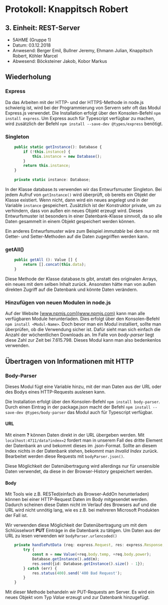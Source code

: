 # Protokoll: Knappitsch Robert
## 3. Einheit: REST-Server

* 5AHME (Gruppe 1)
* Datum: 03.12.2018
* Anwesend: Berger Emil, Bullner Jeremy, Ehmann Julian, Knappitsch Robert, Köhler Marcel
* Abwesend: Böcksteiner Jakob, Kobor Markus

## Wiederholung

### Express
Da das Arbeiten mit der HTTP- und der HTTPS-Methode in node.js schwierig ist, wird bei der Programmierung von Servern sehr oft das Modul Express.js verwendet. Die Installation erfolgt über den Konsolen-Befehl ```npm install express```. Um Express auch für Typescript verfügbar zu machen, wird zusätzlich der Befehl ```npm install --save-dev @types/express``` benötigt.

### Singleton
```Typescript
    public static getInstance(): Database {
        if (!this.instance) {
            this.instance = new Database();
        }
        return this.instance;
    }
    
    private static instance: Database;
```
In der Klasse database.ts verwenden wir das Entwurfsmuster Singleton. Bei jedem Aufruf von ```getInstance()``` wird überprüft, ob bereits ein Objekt der Klasse existiert. Wenn nicht, dann wird ein neues angelegt und in der Variable ```instance``` gespeichert. Zusätzlich ist der Konstruktor private, um zu verhindern, dass von außen ein neues Objekt erzeugt wird. Dieses Entwurfsmuster ist besonders in einer Datenbank-Klasse sinnvoll, da so alle Daten gesammelt in einem Objekt gespeichert werden können.

Ein anderes Entwurfsmuster wäre zum Beispiel *immutable* bei dem nur mit Getter- und Setter-Methoden auf die Daten zugegriffen werden kann.

### getAll()
```Typescript
    public getAll (): Value [] {
        return [].concat(this.data);
    }
```
Diese Methode der Klasse database.ts gibt, anstatt des originalen Arrays, ein neues mit dem selben Inhalt zurück. Ansonsten hätte man von außen direkten Zugriff auf die Datenbank und könnte Daten verändern.

### Hinzufügen von neuen Modulen in node.js
Auf der Website [www.npmjs.com](www.npmjs.com) kann man alle verfügbaren Module herunterladen. Dies erfolgt über den Konsolen-Befehl ```npm install <Modul-Name>```. Doch bevor man ein Modul installiert, sollte man überprüfen, ob die Verwendung sicher ist. Dafür sieht man sich einfach die Anzahl der wöchentlichen Downloads an. Im Falle von *body-parser* liegt diese Zahl zur Zeit bei 7.615.798. Dieses Modul kann man also bedenkenlos verwenden.

## Übertragen von Informationen mit HTTP

### Body-Parser
Dieses Modul fügt eine Variable hinzu, mit der man Daten aus der URL oder des Bodys eines HTTP-Requests auslesen kann.

Die Installation erfolgt über den Konsolen-Befehl ```npm install body-parser```. Durch einen Eintrag in der package.json macht der Befehl ```npm install --save-dev @types/body-parser``` das Modul auch für Typescript verfügbar.

#### URL
Mit einem **?** können Daten direkt in der URL übergeben werden. Mit ```localhost:4711/data?index=2``` fordert man in unserem Fall des dritte Element der Datenbank an und bekommt dieses im .json-Format. Sollte an diesem Index nichts in der Datenbank stehen, bekommt man *Invalid Index* zurück. Bearbeitet werden diese Requests mit ```bodyParser.json()```. 

Diese Möglichkeit der Datenübertragung wird allerdings nur für unsensible Daten verwendet, da diese in der Browser-History gespeichert werden.

#### Body
Mit Tools wie z.B. RESTed(einfach als Browser-AddOn herunterladen) können bei einer HTTP-Request Daten im Body mitgesendet werden. Dadurch scheinen diese Daten nicht im Verlauf des Browsers auf und die URL wird nicht unnötig lang, wie es z.B. bei mehreren Microsoft Produkten der Fall ist.

Wir verwenden diese Möglichkeit der Datenübertragung um mit dem Schlüsselwort **PUT** Einträge in die Datenbank zu tätigen. Um Daten aus der URL zu lesen verwenden wir ```bodyParser.urlencoded()```

```Typescript
    private handlePutData (req: express.Request, res: express.Response, next: express.NextFunction) {
        try {
            const m = new Value(+req.body.temp, +req.body.power);
            Database.getInstance().add(m);
            res.send({id: Database.getInstance().size() - 1});
        } catch (err) {
            res.status(400).send('400 Bad Request');
        }
    }
```
Mit dieser Methode behandeln wir PUT-Requests am Server. Es wird ein neues Objekt vom Typ *Value* erzeugt und zur Datenbank hinzugefügt.


